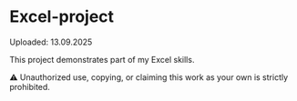 # Excel-project
Uploaded: 13.09.2025

This project demonstrates part of my Excel skills.

⚠ Unauthorized use, copying, or claiming this work as your own is strictly prohibited.
